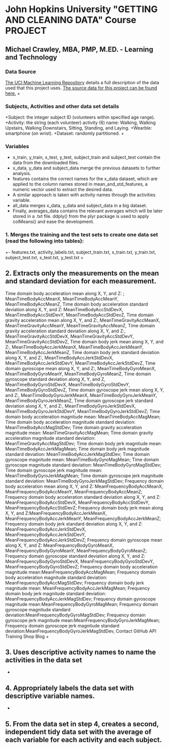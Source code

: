 # John Hopkins University "GETTING AND CLEANING DATA" Course PROJECT

## Michael Crawley, MBA, PMP, M.ED. - Learning and Technology
 
 ### Data Source
 [The UCI Machine Learning Repository](http://archive.ics.uci.edu/ml/datasets/Human+Activity+Recognition+Using+Smartphones) details a full description of the data used that this project uses. 
[The source data for this project can be found here.](https://d396qusza40orc.cloudfront.net/getdata%2Fprojectfiles%2FUCI%20HAR%20Dataset.zip)
 +
 ### Subjects, Activities and other data set details
 +Subject: the integer subject ID (volunteers within specified age range).
 +Activity: the string (each volunteer) activity (6) name: Walking, Walking Upstairs, Walking Downstairs, Sitting, Standing, and Laying.
 +Wearble: smartphone (on wrist).
 +Dataset: randomly partitioned.
 + 
 ### Variables
+ x_train, y_train, x_test, y_test, subject_train and subject_test contain the data from the downloaded files.
+ x_data, y_data and subject_data merge the previous datasets to further analysis.
+ features contains the correct names for the x_data dataset, which are applied to the column names stored in mean_and_std_features, a numeric vector used to extract the desired data.
+ A similar approach is taken with activity names through the activities variable.
+ all_data merges x_data, y_data and subject_data in a big dataset.
+ Finally, averages_data contains the relevant averages which will be later stored in a .txt file. ddply() from the plyr package is used to apply colMeans() and ease the development.

 ### 1. Merges the training and the test sets to create one data set (read the following into tables):
 +- features.txt, activity_labels.txt, subject_train.txt, x_train.txt, y_train.txt, subject_test.txt, x_test.txt, y_test.txt
 +
 ## 2. Extracts only the measurements on the mean and standard deviation for each measurement. 
 Time domain body acceleration mean along X, Y, and Z: ; MeanTimeBodyAccMeanX, MeanTimeBodyAccMeanY, MeanTimeBodyAccMeanZ, Time domain body acceleration standard deviation along X, Y, and Z:
MeanTimeBodyAccStdDevX, MeanTimeBodyAccStdDevY, MeanTimeBodyAccStdDevZ, Time domain gravity acceleration mean along X, Y, and Z:, MeanTimeGravityAccMeanX, 
MeanTimeGravityAccMeanY, MeanTimeGravityAccMeanZ, Time domain gravity acceleration standard deviation along X, Y, and Z:, MeanTimeGravityAccStdDevX, 
MeanTimeGravityAccStdDevY, MeanTimeGravityAccStdDevZ, Time domain body jerk mean along X, Y, and Z:, MeanTimeBodyAccJerkMeanX, MeanTimeBodyAccJerkMeanY, 
MeanTimeBodyAccJerkMeanZ, Time domain body jerk standard deviation along X, Y, and Z:, MeanTimeBodyAccJerkStdDevX, MeanTimeBodyAccJerkStdDevY, 
MeanTimeBodyAccJerkStdDevZ, Time domain gyroscope mean along X, Y, and Z:, MeanTimeBodyGyroMeanX, MeanTimeBodyGyroMeanY, MeanTimeBodyGyroMeanZ,
Time domain gyroscope standard deviation along X, Y, and Z, MeanTimeBodyGyroStdDevX, MeanTimeBodyGyroStdDevY, MeanTimeBodyGyroStdDevZ, Time domain gyroscope jerk mean along X, Y, and Z:,
MeanTimeBodyGyroJerkMeanX, MeanTimeBodyGyroJerkMeanY, MeanTimeBodyGyroJerkMeanZ, Time domain gyroscope jerk standard deviation along X, Y, and Z:, MeanTimeBodyGyroJerkStdDevX,
MeanTimeBodyGyroJerkStdDevY, MeanTimeBodyGyroJerkStdDevZ; Time domain body acceleration magnitude mean: MeanTimeBodyAccMagMean; Time domain body acceleration magnitude standard deviation: MeanTimeBodyAccMagStdDev; Time domain gravity acceleration magnitude mean: MeanTimeGravityAccMagMean; Time domain gravity acceleration magnitude standard deviation: MeanTimeGravityAccMagStdDev; Time domain body jerk magnitude mean: MeanTimeBodyAccJerkMagMean; Time domain body jerk magnitude standard deviation: MeanTimeBodyAccJerkMagStdDev; Time domain gyroscope magnitude mean: MeanTimeBodyGyroMagMean; Time domain gyroscope magnitude standard deviation: MeanTimeBodyGyroMagStdDev; Time domain gyroscope jerk magnitude mean: MeanTimeBodyGyroJerkMagMean; Time domain gyroscope jerk magnitude standard deviation: MeanTimeBodyGyroJerkMagStdDev; Frequency domain body acceleration mean along X, Y, and Z: MeanFrequencyBodyAccMeanX, MeanFrequencyBodyAccMeanY, MeanFrequencyBodyAccMeanZ; Frequency domain body acceleration standard deviation along X, Y, and Z: MeanFrequencyBodyAccStdDevX, MeanFrequencyBodyAccStdDevY, MeanFrequencyBodyAccStdDevZ; Frequency domain body jerk mean along X, Y, and Z:MeanFrequencyBodyAccJerkMeanX, MeanFrequencyBodyAccJerkMeanY, MeanFrequencyBodyAccJerkMeanZ; Frequency domain body jerk standard deviation along X, Y, and Z: MeanFrequencyBodyAccJerkStdDevX, MeanFrequencyBodyAccJerkStdDevY, MeanFrequencyBodyAccJerkStdDevZ; Frequency domain gyroscope mean along X, Y, and Z: MeanFrequencyBodyGyroMeanX, MeanFrequencyBodyGyroMeanY, MeanFrequencyBodyGyroMeanZ; Frequency domain gyroscope standard deviation along X, Y, and Z: MeanFrequencyBodyGyroStdDevX, MeanFrequencyBodyGyroStdDevY, MeanFrequencyBodyGyroStdDevZ; Frequency domain body acceleration magnitude mean:MeanFrequencyBodyAccMagMean; Frequency domain body acceleration magnitude standard deviation: MeanFrequencyBodyAccMagStdDev; Frequency domain body jerk magnitude mean: MeanFrequencyBodyAccJerkMagMean; Frequency domain body jerk magnitude standard deviation: MeanFrequencyBodyAccJerkMagStdDev; Frequency domain gyroscope magnitude mean:MeanFrequencyBodyGyroMagMean; Frequency domain gyroscope magnitude standard deviation:MeanFrequencyBodyGyroMagStdDev; Frequency domain gyroscope jerk magnitude mean:MeanFrequencyBodyGyroJerkMagMean; Frequency domain gyroscope jerk magnitude standard deviation:MeanFrequencyBodyGyroJerkMagStdDev, Contact GitHub API Training Shop Blog 
 +
 ## 3. Uses descriptive activity names to name the activities in the data set
 +
 ## 4. Appropriately labels the data set with descriptive variable names.
 +
 ## 5. From the data set in step 4, creates a second, independent tidy data set with the average of each variable for each activity and each subject.
